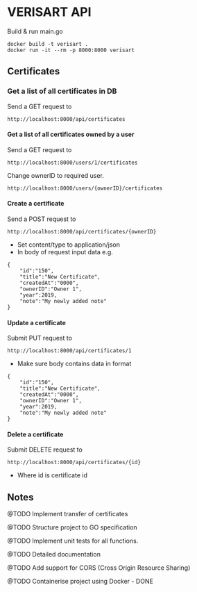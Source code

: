 # VERISART API

Build & run main.go

```
docker build -t verisart .
docker run -it --rm -p 8000:8000 verisart
```

## Certificates

### Get a list of all certificates in DB

Send a GET request to

``` http://localhost:8000/api/certificates ```

#### Get a list of all certificates owned by a user

Send a GET request to

```
http://localhost:8000/users/1/certificates
```

Change ownerID to required user.

```
http://localhost:8000/users/{ownerID}/certificates
```

#### Create a certificate

Send a POST request to

```
http://localhost:8000/api/certificates/{ownerID}
```

- Set content/type to application/json
- In body of request input data e.g.

```
{
	"id":"150",
	"title":"New Certificate",
	"createdAt":"0000",
	"ownerID":"Owner 1",
	"year":2019,
	"note":"My newly added note"
}
```

#### Update a certificate

Submit PUT request to

```
http://localhost:8000/api/certificates/1
```

- Make sure body contains data in format

```
{
	"id":"150",
	"title":"New Certificate",
	"createdAt":"0000",
	"ownerID":"Owner 1",
	"year":2019,
	"note":"My newly added note"
}
```

#### Delete a certificate

Submit DELETE request to

```
http://localhost:8000/api/certificates/{id}
```

- Where id is certificate id

## Notes

@TODO Implement transfer of certificates

@TODO Structure project to GO specification

@TODO Implement unit tests for all functions.

@TODO Detailed documentation

@TODO Add support for CORS (Cross Origin Resource Sharing)

@TODO Containerise project using Docker - DONE